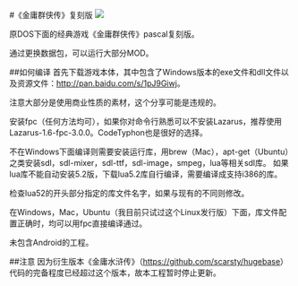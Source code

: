 #《金庸群侠传》复刻版
<img src='https://raw.githubusercontent.com/scarsty/kys-pascal/master/open.png' />

原DOS下面的经典游戏《金庸群侠传》pascal复刻版。

通过更换数据包，可以运行大部分MOD。

##如何编译
首先下载游戏本体，其中包含了Windows版本的exe文件和dll文件以及资源文件：<http://pan.baidu.com/s/1pJ9Giwj>。

注意大部分是使用商业性质的素材，这个分享可能是违规的。

安装fpc（任何方法均可），如果你对命令行熟悉可以不安装Lazarus，推荐使用Lazarus-1.6-fpc-3.0.0。CodeTyphon也是很好的选择。

不在Windows下面编译则需要安装运行库，用brew（Mac），apt-get（Ubuntu）之类安装sdl，sdl-mixer，sdl-ttf，sdl-image，smpeg，lua等相关sdl库。
如果lua库不能自动安装5.2版，下载lua5.2库自行编译，需要编译成支持i386的库。

检查lua52的开头部分指定的库文件名字，如果与现有的不同则修改。

在Windows，Mac，Ubuntu（我目前只试过这个Linux发行版）下面，库文件配置正确时，均可以用fpc直接编译通过。

未包含Android的工程。

##注意
因为衍生版本《金庸水浒传》（<https://github.com/scarsty/hugebase>）代码的完备程度已经超过这个版本，故本工程暂时停止更新。
